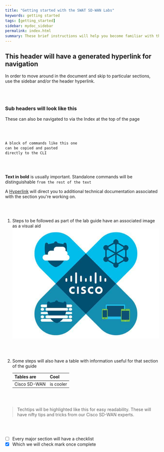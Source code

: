 ```yaml
---
title: "Getting started with the SWAT SD-WAN Labs"
keywords: getting started
tags: [getting_started]
sidebar: mydoc_sidebar
permalink: index.html
summary: These brief instructions will help you become familiar with the SWAT SD-WAN Labs.
---
```



## This header will have a generated hyperlink for navigation

In order to move around in the document and skip to particular sections, use the sidebar and/or the header hyperlink.

<br>
</br>

### Sub headers will look like this

These can also be navigated to via the Index at the top of the page

<br>
</br>


```
A block of commands like this one
can be copied and pasted
directly to the CLI

```
<br>
</br>

**Text in bold** is usually important. Standalone commands will be distinguishable `from the rest of the text`

A [Hyperlink](https://www.cisco.com) will direct you to additional technical documentation associated with the section you're working on.

<br>
</br>

1.  Steps to be followed as part of the lab guide have an associated image as a visual aid
    ![CiscoSDWAN](/images/cisco-sdwan.jpg)

<br>
</br>

2.  Some steps will also have a table with information useful for that section of the guide

    Tables are | Cool
    ------------ | -------------
    Cisco SD-WAN | is cooler

<br>
</br>

> Techtips will
> be highlighted like this
> for easy readability. These will have nifty tips and tricks from our Cisco SD-WAN experts.

<br>
</br>

- [ ] Every major section will have a checklist
- [x] Which we will check mark once complete
